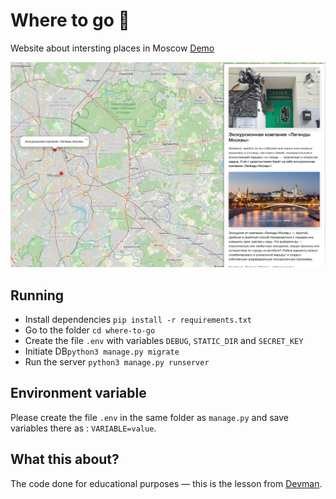 # Where to go 🐻
Website about intersting places in Moscow
[Demo](https://ivankmk.pythonanywhere.com/)

!['Main page'](extra/screen.png)


## Running

- Install dependencies `pip install -r requirements.txt`
- Go to the folder `cd where-to-go` 
- Create the file `.env` with variables ```DEBUG```,  ```STATIC_DIR``` and ```SECRET_KEY```
- Initiate DB`python3 manage.py migrate`
- Run the server `python3 manage.py runserver`


## Environment variable
Please create the file `.env` in the same folder as `manage.py` and save variables there as : `VARIABLE=value`.


## What this about?

The code done for educational purposes — this is the lesson from [Devman](https://dvmn.org).